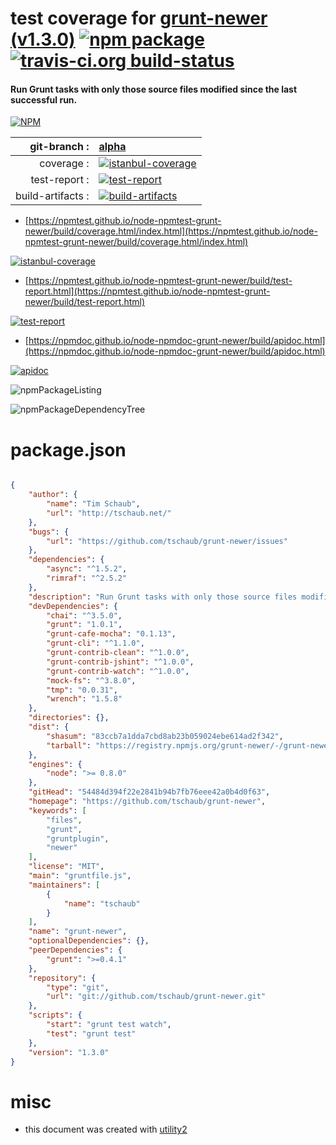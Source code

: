 # test coverage for  [grunt-newer (v1.3.0)](https://github.com/tschaub/grunt-newer)  [![npm package](https://img.shields.io/npm/v/npmtest-grunt-newer.svg?style=flat-square)](https://www.npmjs.org/package/npmtest-grunt-newer) [![travis-ci.org build-status](https://api.travis-ci.org/npmtest/node-npmtest-grunt-newer.svg)](https://travis-ci.org/npmtest/node-npmtest-grunt-newer)
#### Run Grunt tasks with only those source files modified since the last successful run.

[![NPM](https://nodei.co/npm/grunt-newer.png?downloads=true&downloadRank=true&stars=true)](https://www.npmjs.com/package/grunt-newer)

| git-branch : | [alpha](https://github.com/npmtest/node-npmtest-grunt-newer/tree/alpha)|
|--:|:--|
| coverage : | [![istanbul-coverage](https://npmtest.github.io/node-npmtest-grunt-newer/build/coverage.badge.svg)](https://npmtest.github.io/node-npmtest-grunt-newer/build/coverage.html/index.html)|
| test-report : | [![test-report](https://npmtest.github.io/node-npmtest-grunt-newer/build/test-report.badge.svg)](https://npmtest.github.io/node-npmtest-grunt-newer/build/test-report.html)|
| build-artifacts : | [![build-artifacts](https://npmtest.github.io/node-npmtest-grunt-newer/glyphicons_144_folder_open.png)](https://github.com/npmtest/node-npmtest-grunt-newer/tree/gh-pages/build)|

- [https://npmtest.github.io/node-npmtest-grunt-newer/build/coverage.html/index.html](https://npmtest.github.io/node-npmtest-grunt-newer/build/coverage.html/index.html)

[![istanbul-coverage](https://npmtest.github.io/node-npmtest-grunt-newer/build/screenCapture.buildCi.browser.%252Ftmp%252Fbuild%252Fcoverage.lib.html.png)](https://npmtest.github.io/node-npmtest-grunt-newer/build/coverage.html/index.html)

- [https://npmtest.github.io/node-npmtest-grunt-newer/build/test-report.html](https://npmtest.github.io/node-npmtest-grunt-newer/build/test-report.html)

[![test-report](https://npmtest.github.io/node-npmtest-grunt-newer/build/screenCapture.buildCi.browser.%252Ftmp%252Fbuild%252Ftest-report.html.png)](https://npmtest.github.io/node-npmtest-grunt-newer/build/test-report.html)

- [https://npmdoc.github.io/node-npmdoc-grunt-newer/build/apidoc.html](https://npmdoc.github.io/node-npmdoc-grunt-newer/build/apidoc.html)

[![apidoc](https://npmdoc.github.io/node-npmdoc-grunt-newer/build/screenCapture.buildCi.browser.%252Ftmp%252Fbuild%252Fapidoc.html.png)](https://npmdoc.github.io/node-npmdoc-grunt-newer/build/apidoc.html)

![npmPackageListing](https://npmtest.github.io/node-npmtest-grunt-newer/build/screenCapture.npmPackageListing.svg)

![npmPackageDependencyTree](https://npmtest.github.io/node-npmtest-grunt-newer/build/screenCapture.npmPackageDependencyTree.svg)



# package.json

```json

{
    "author": {
        "name": "Tim Schaub",
        "url": "http://tschaub.net/"
    },
    "bugs": {
        "url": "https://github.com/tschaub/grunt-newer/issues"
    },
    "dependencies": {
        "async": "^1.5.2",
        "rimraf": "^2.5.2"
    },
    "description": "Run Grunt tasks with only those source files modified since the last successful run.",
    "devDependencies": {
        "chai": "^3.5.0",
        "grunt": "1.0.1",
        "grunt-cafe-mocha": "0.1.13",
        "grunt-cli": "^1.1.0",
        "grunt-contrib-clean": "^1.0.0",
        "grunt-contrib-jshint": "^1.0.0",
        "grunt-contrib-watch": "^1.0.0",
        "mock-fs": "^3.8.0",
        "tmp": "0.0.31",
        "wrench": "1.5.8"
    },
    "directories": {},
    "dist": {
        "shasum": "83ccb7a1dda7cbd8ab23b059024ebe614ad2f342",
        "tarball": "https://registry.npmjs.org/grunt-newer/-/grunt-newer-1.3.0.tgz"
    },
    "engines": {
        "node": ">= 0.8.0"
    },
    "gitHead": "54484d394f22e2841b94b7fb76eee42a0b4d0f63",
    "homepage": "https://github.com/tschaub/grunt-newer",
    "keywords": [
        "files",
        "grunt",
        "gruntplugin",
        "newer"
    ],
    "license": "MIT",
    "main": "gruntfile.js",
    "maintainers": [
        {
            "name": "tschaub"
        }
    ],
    "name": "grunt-newer",
    "optionalDependencies": {},
    "peerDependencies": {
        "grunt": ">=0.4.1"
    },
    "repository": {
        "type": "git",
        "url": "git://github.com/tschaub/grunt-newer.git"
    },
    "scripts": {
        "start": "grunt test watch",
        "test": "grunt test"
    },
    "version": "1.3.0"
}
```



# misc
- this document was created with [utility2](https://github.com/kaizhu256/node-utility2)
